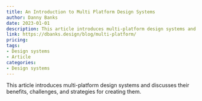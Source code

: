 ```yaml
---
title: An Introduction to Multi Platform Design Systems
author: Danny Banks
date: 2023-01-01
description: This article introduces multi-platform design systems and discusses their benefits, challenges, and strategies for creating them.
link: https://dbanks.design/blog/multi-platform/
pricing: 
tags: 
- Design systems
- Article
categories: 
- Design systems 
---
```


This article introduces multi-platform design systems and discusses their benefits, challenges, and strategies for creating them.